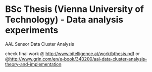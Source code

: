 # BSc Thesis (Vienna University of Technology) - Data analysis experiments

AAL Sensor Data Cluster Analysis

check final work @ http://www.bitelligence.at/work/bthesis.pdf 
or
@http://www.grin.com/en/e-book/340200/aal-data-cluster-analysis-theory-and-implementation
